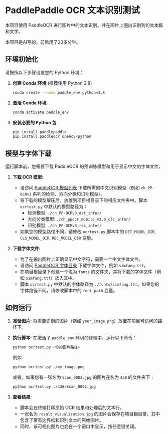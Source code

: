 # PaddlePaddle OCR 文本识别测试

本项目使用 PaddleOCR 进行图片中的文本识别，并在图片上圈出识别到的文本框和文字。

本项目是AI写的，前后用了20多分钟。

## 环境初始化

请按照以下步骤设置您的 Python 环境：

1.  **创建 Conda 环境** (推荐使用 Python 3.8)
    ```bash
    conda create --name paddle_env python=3.8
    ```

2.  **激活 Conda 环境**
    ```bash
    conda activate paddle_env
    ```

3.  **安装必要的 Python 包**
    ```bash
    pip install paddlepaddle
    pip install paddleocr opencv-python
    ```

## 模型与字体下载

运行脚本前，您需要下载 PaddleOCR 的预训练模型和用于显示中文的字体文件。

1.  **下载 OCR 模型:**
    *   请访问 [PaddleOCR 模型列表](https://github.com/PaddlePaddle/PaddleOCR/blob/release/2.6/doc/doc_ch/models_list.md#21-%E4%B8%AD%E6%96%87%E8%AF%86%E5%88%AB%E6%A8%A1%E5%9E%8B) 下载所需的中文识别模型（例如 `ch_PP-OCRv3` 系列的检测、方向分类和识别模型）。
    *   将下载的模型解压后，放置到项目根目录下的相应文件夹中。脚本 `ocrtest.py` 中默认的模型路径为：
        *   检测模型: `./ch_PP-OCRv3_det_infer/`
        *   方向分类模型: `./ch_ppocr_mobile_v2.0_cls_infer/`
        *   识别模型: `./ch_PP-OCRv3_rec_infer/`
    *   如果您的模型路径不同，请修改 `ocrtest.py` 脚本中的 `DET_MODEL_DIR`, `CLS_MODEL_DIR`, `REC_MODEL_DIR` 变量。

2.  **下载字体文件:**
    *   为了在输出图片上正确显示中文字符，需要一个中文字体文件。
    *   请访问 [PaddleOCR 字体目录](https://github.com/PaddlePaddle/PaddleOCR/tree/main/doc/fonts) 下载字体文件，例如 `simfang.ttf`。
    *   在项目根目录下创建一个名为 `fonts` 的文件夹，并将下载的字体文件（例如 `simfang.ttf`）放入其中。
    *   脚本 `ocrtest.py` 中默认的字体路径为 `./fonts/simfang.ttf`。如果您的字体路径不同，请修改脚本中的 `font_path` 变量。

## 如何运行

1.  **准备图片:** 将需要识别的图片（例如 `your_image.png`）放置在项目可访问的路径下。

2.  **执行脚本:**
    在激活了 `paddle_env` 环境的终端中，运行以下命令：
    ```bash
    python ocrtest.py <你的图片路径>
    ```
    例如:
    ```bash
    python ocrtest.py ./my_image.png
    ```
    或者，如果您有一张名为 `Scan_0002.jpg` 的图片在名为 `438` 的文件夹下：
    ```bash
    python ocrtest.py ./438/Scan_0002.jpg
    ```

3.  **查看结果:**
    *   脚本会在终端打印原始 OCR 结果和处理后的文本行。
    *   一张名为 `result_visualization.jpg` 的图片会保存在项目根目录，其中包含了带有边界框和识别文本的原始图片。
    *   同时，该可视化图片也会在一个窗口中显示，按任意键关闭。
